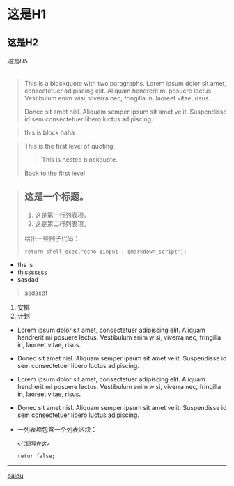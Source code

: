 # 这是H1
## 这是H2
###### 这是H5


> This is a blockquote with two paragraphs. Lorem ipsum dolor sit amet,
> consectetuer adipiscing elit. Aliquam hendrerit mi posuere lectus.
> Vestibulum enim wisi, viverra nec, fringilla in, laoreet vitae, risus.
>
> Donec sit amet nisl. Aliquam semper ipsum sit amet velit. Suspendisse
> id sem consectetuer libero luctus adipiscing.

>this is block
>haha

> This is the first level of quoting.
>
> > This is nested blockquote.
>
> Back to the first level


> ## 这是一个标题。
>
> 1.   这是第一行列表项。
> 2.   这是第二行列表项。
>
> 给出一些例子代码：
>
>     return shell_exec("echo $input | $markdown_script");


* ths is
* thisssssss
* sasdad
 >    asdasdf



 1. 安排
 2. 计划

 *   Lorem ipsum dolor sit amet, consectetuer adipiscing elit.
     Aliquam hendrerit mi posuere lectus. Vestibulum enim wisi,
     viverra nec, fringilla in, laoreet vitae, risus.
 *   Donec sit amet nisl. Aliquam semper ipsum sit amet velit.
     Suspendisse id sem consectetuer libero luctus adipiscing.


*   Lorem ipsum dolor sit amet, consectetuer adipiscing elit.
Aliquam hendrerit mi posuere lectus. Vestibulum enim wisi,
viverra nec, fringilla in, laoreet vitae, risus.
*   Donec sit amet nisl. Aliquam semper ipsum sit amet velit.
Suspendisse id sem consectetuer libero luctus adipiscing.


*   一列表项包含一个列表区块：

        <代码写在这>

        retur false;


***

[baidu](http://www.baidu.com '点击这里')